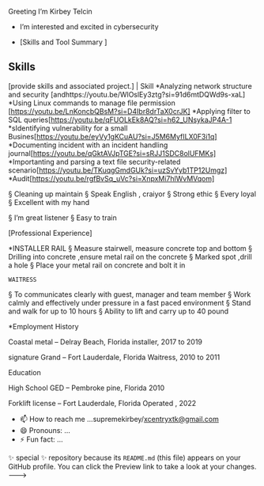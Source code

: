 Greeting I’m Kirbey Telcin
-  I’m interested and excited in cybersecurity

  
- [Skills and Tool Summary ]
 ## Skills
[provide skills and associated project.]
| Skill
*Analyzing network structure and security [andhttps://youtu.be/WlOslEy3ztg?si=91d6mtDQWd9s-xaL]
*Using Linux commands to manage file permission [https://youtu.be/LnKoncbQBsM?si=D4Ibr8drTaX0crJK]
*Applying filter to SQL queries[https://youtu.be/qFUOLkEk8AQ?si=h62_UNsykaJP4A-1
*sIdentifying  vulnerability for a small Busines[https://youtu.be/eyVy1gKCuAU?si=J5M6MyfILX0F3i1q]
*Documenting incident with an incident handling journal[https://youtu.be/qGktAVJpTGE?si=sRJJ1SDC8olUFMKs]
*Importanting and parsing a text file security-related scenario[https://youtu.be/TKuqgGmdGUk?si=uzSvYyb1TP12Umgz]
*Audit[https://youtu.be/rgfBvSq_uVc?si=XnpxMi7hlWvMVqom]



§  Cleaning up maintain
§  Speak English , craiyor
§  Strong ethic
§  Every loyal
§  Excellent with my hand
 
§  I’m great listener
§  Easy to train

 
 
[Professional Experience]
 
*INSTALLER RAIL
§  Measure stairwell, measure concrete top and bottom
§  Drilling into concrete ,ensure metal rail on the concrete
§  Marked spot ,drill a hole
§  Place your metal rail on concrete and bolt it in
 
    WAITRESS
§  To communicates clearly with guest, manager and team member
§  Work calmly and effectively under pressure in a fast paced environment
§  Stand and walk for up to 10 hours
§  Ability to lift and carry up to 40 pound
 
*Employment History
 
Coastal metal – Delray Beach, Florida
installer, 2017 to 2019
 
signature Grand – Fort Lauderdale, Florida
Waitress, 2010 to 2011
 
Education
 
High School GED – Pembroke pine, Florida
  2010
 
Forklift license  – Fort Lauderdale, Florida
Operated , 2022
- 📫 How to reach me ...supremekirbey/xcentryxtk@gmail.com
- 😄 Pronouns: ...
- ⚡ Fun fact: ...


✨ special ✨ repository because its `README.md` (this file) appears on your GitHub profile.
You can click the Preview link to take a look at your changes.
--->
